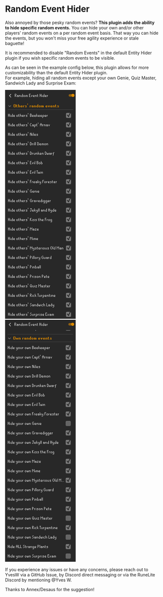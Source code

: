 # Random Event Hider
Also annoyed by those pesky random events? **This plugin adds the ability to hide specific random events.** You can hide your own and/or other players' random events on a per random event basis. That way you can hide the events, but you won't miss your free agility experience or stale baguette!

It is recommended to disable "Random Events" in the default Entity Hider plugin if you wish specific random events to be visible.

As can be seen in the example config below, this plugin allows for more customizability than the default Entity Hider plugin.<br>
For example, hiding all random events except your own Genie, Quiz Master, Sandwich Lady and Surprise Exam:

![Example config others' random events](src/main/resources/img/example-config-others-random-events.PNG)<br>
![Example config own random events](src/main/resources/img/example-config-own-random-events.PNG)

If you experience any issues or have any concerns, please reach out to YvesW via a GitHub Issue, by Discord direct messaging or via the RuneLite Discord by mentioning @Yves W.

Thanks to Annex/Desaus for the suggestion!